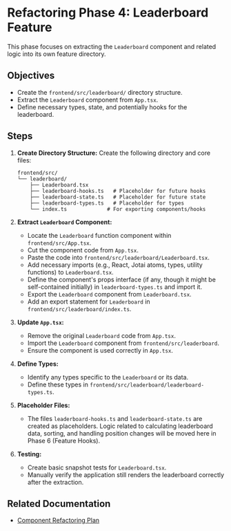 # Refactoring Phase 4: Leaderboard Feature

This phase focuses on extracting the `Leaderboard` component and related logic into its own feature directory.

## Objectives

- Create the `frontend/src/leaderboard/` directory structure.
- Extract the `Leaderboard` component from `App.tsx`.
- Define necessary types, state, and potentially hooks for the leaderboard.

## Steps

1.  **Create Directory Structure:**
    Create the following directory and core files:
    ```
    frontend/src/
    └── leaderboard/
        ├── Leaderboard.tsx
        ├── leaderboard-hooks.ts   # Placeholder for future hooks
        ├── leaderboard-state.ts   # Placeholder for future state
        ├── leaderboard-types.ts   # Placeholder for types
        └── index.ts             # For exporting components/hooks
    ```

2.  **Extract `Leaderboard` Component:**
    - Locate the `Leaderboard` function component within `frontend/src/App.tsx`.
    - Cut the component code from `App.tsx`.
    - Paste the code into `frontend/src/leaderboard/Leaderboard.tsx`.
    - Add necessary imports (e.g., React, Jotai atoms, types, utility functions) to `Leaderboard.tsx`.
    - Define the component's props interface (if any, though it might be self-contained initially) in `leaderboard-types.ts` and import it.
    - Export the `Leaderboard` component from `Leaderboard.tsx`.
    - Add an export statement for `Leaderboard` in `frontend/src/leaderboard/index.ts`.

3.  **Update `App.tsx`:**
    - Remove the original `Leaderboard` code from `App.tsx`.
    - Import the `Leaderboard` component from `frontend/src/leaderboard`.
    - Ensure the component is used correctly in `App.tsx`.

4.  **Define Types:**
    - Identify any types specific to the `Leaderboard` or its data.
    - Define these types in `frontend/src/leaderboard/leaderboard-types.ts`.

5.  **Placeholder Files:**
    - The files `leaderboard-hooks.ts` and `leaderboard-state.ts` are created as placeholders. Logic related to calculating leaderboard data, sorting, and handling position changes will be moved here in Phase 6 (Feature Hooks).

6.  **Testing:**
    - Create basic snapshot tests for `Leaderboard.tsx`.
    - Manually verify the application still renders the leaderboard correctly after the extraction.

## Related Documentation

- [Component Refactoring Plan](mdc:docs/component-refactoring-plan.md) 